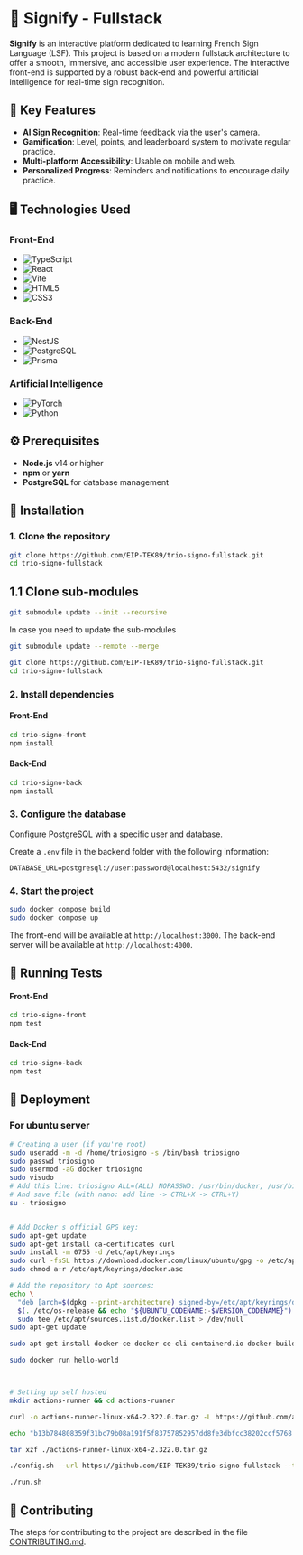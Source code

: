 # 👐 Signify - Fullstack

**Signify** is an interactive platform dedicated to learning French Sign Language (LSF). This project is based on a modern fullstack architecture to offer a smooth, immersive, and accessible user experience. The interactive front-end is supported by a robust back-end and powerful artificial intelligence for real-time sign recognition.

## 🌟 Key Features

- **AI Sign Recognition**: Real-time feedback via the user's camera.
- **Gamification**: Level, points, and leaderboard system to motivate regular practice.
- **Multi-platform Accessibility**: Usable on mobile and web.
- **Personalized Progress**: Reminders and notifications to encourage daily practice.

## 🖥️ Technologies Used

### Front-End

- ![TypeScript](https://img.shields.io/badge/TypeScript-%23007ACC.svg?style=for-the-badge&logo=typescript&logoColor=white)
- ![React](https://img.shields.io/badge/React-%2361DAFB.svg?style=for-the-badge&logo=react&logoColor=black)
- ![Vite](https://img.shields.io/badge/Vite-%23646CFF.svg?style=for-the-badge&logo=vite&logoColor=white)
- ![HTML5](https://img.shields.io/badge/HTML5-%23E34F26.svg?style=for-the-badge&logo=html5&logoColor=white)
- ![CSS3](https://img.shields.io/badge/CSS3-%231572B6.svg?style=for-the-badge&logo=css3&logoColor=white)

### Back-End

- ![NestJS](https://img.shields.io/badge/NestJS-%23E0234E.svg?style=for-the-badge&logo=nestjs&logoColor=white)
- ![PostgreSQL](https://img.shields.io/badge/PostgreSQL-%23336791.svg?style=for-the-badge&logo=postgresql&logoColor=white)
- ![Prisma](https://img.shields.io/badge/Prisma-2D3748?style=for-the-badge&logo=Prisma&logoColor=white)

### Artificial Intelligence

- ![PyTorch](https://img.shields.io/badge/PyTorch-%23EE4C2C.svg?style=for-the-badge&logo=pytorch&logoColor=white)
- ![Python](https://img.shields.io/badge/Python-3670A0?style=for-the-badge&logo=python&logoColor=ffdd54)

## ⚙️ Prerequisites

- **Node.js** v14 or higher
- **npm** or **yarn**
- **PostgreSQL** for database management

## 🚀 Installation

### 1. Clone the repository

```bash
git clone https://github.com/EIP-TEK89/trio-signo-fullstack.git
cd trio-signo-fullstack
```

## 1.1 Clone sub-modules
```bash
git submodule update --init --recursive
```
In case you need to update the sub-modules
```bash
git submodule update --remote --merge
```

```bash
git clone https://github.com/EIP-TEK89/trio-signo-fullstack.git
cd trio-signo-fullstack
```

### 2. Install dependencies

#### Front-End

```bash
cd trio-signo-front
npm install
```

#### Back-End

```bash
cd trio-signo-back
npm install
```

### 3. Configure the database

Configure PostgreSQL with a specific user and database.

Create a `.env` file in the backend folder with the following information:

```env
DATABASE_URL=postgresql://user:password@localhost:5432/signify
```

### 4. Start the project

```bash
sudo docker compose build
sudo docker compose up
```

The front-end will be available at `http://localhost:3000`.
The back-end server will be available at `http://localhost:4000`.

## 🧪 Running Tests

#### Front-End

```bash
cd trio-signo-front
npm test
```

#### Back-End

```bash
cd trio-signo-back
npm test
```

## 🚢 Deployment

### For ubuntu server
```sh
# Creating a user (if you're root)
sudo useradd -m -d /home/triosigno -s /bin/bash triosigno
sudo passwd triosigno
sudo usermod -aG docker triosigno
sudo visudo
# Add this line: triosigno ALL=(ALL) NOPASSWD: /usr/bin/docker, /usr/bin systemctl restart docker
# And save file (with nano: add line -> CTRL+X -> CTRL+Y)
su - triosigno


# Add Docker's official GPG key:
sudo apt-get update
sudo apt-get install ca-certificates curl
sudo install -m 0755 -d /etc/apt/keyrings
sudo curl -fsSL https://download.docker.com/linux/ubuntu/gpg -o /etc/apt/keyrings/docker.asc
sudo chmod a+r /etc/apt/keyrings/docker.asc

# Add the repository to Apt sources:
echo \
  "deb [arch=$(dpkg --print-architecture) signed-by=/etc/apt/keyrings/docker.asc] https://download.docker.com/linux/ubuntu \
  $(. /etc/os-release && echo "${UBUNTU_CODENAME:-$VERSION_CODENAME}") stable" | \
  sudo tee /etc/apt/sources.list.d/docker.list > /dev/null
sudo apt-get update

sudo apt-get install docker-ce docker-ce-cli containerd.io docker-buildx-plugin docker-compose-plugin

sudo docker run hello-world



# Setting up self hosted
mkdir actions-runner && cd actions-runner

curl -o actions-runner-linux-x64-2.322.0.tar.gz -L https://github.com/actions/runner/releases/download/v2.322.0/actions-runner-linux-x64-2.322.0.tar.gz

echo "b13b784808359f31bc79b08a191f5f83757852957dd8fe3dbfcc38202ccf5768  actions-runner-linux-x64-2.322.0.tar.gz" | shasum -a 256 -c

tar xzf ./actions-runner-linux-x64-2.322.0.tar.gz

./config.sh --url https://github.com/EIP-TEK89/trio-signo-fullstack --token <your_token>

./run.sh
```

## 👥 Contributing

The steps for contributing to the project are described in the file [CONTRIBUTING.md](https://github.com/EIP-TEK89/trio-signo-fullstack/blob/main/Contributing.md).
